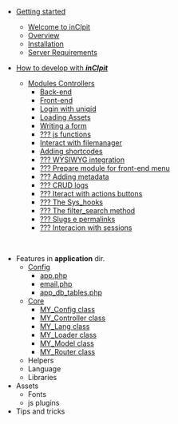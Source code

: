<!-- - Getting started

  - [home](/)
  - [Quick start](quickstart.md)
  - [Writing more pages](more-pages.md)
  - [Custom navbar](custom-navbar.md)
  - [Cover page](cover.md)
    - [test](1/Installation.md)

- Customization

  - [Configuration](configuration.md)
  - [Themes](themes.md)
  - [List of Plugins](plugins.md)
  - [Write a Plugin](write-a-plugin.md)
  - [Markdown configuration](markdown.md)
  - [Language highlighting](language-highlight.md)

- Guide

  - [Deploy](deploy.md)
  - [Helpers](helpers.md)
  - [Vue compatibility](vue.md)
  - [CDN](cdn.md)
  - [Offline Mode (PWA)](pwa.md)
  - [Server-Side Rendering (SSR)](ssr.md)
  - [Embed Files](embed-files.md)

- [Awesome docsify](awesome.md)
- [Changelog](changelog.md)
- [theme doc guide](https://docsify-darklight-theme.boopathikumar.me/#/installation) -->


<!-- # menu -->
- [Getting started](QUICKSTART.md)
  - [Welcome to inCIpit](QUICKSTART.md?id=welcome-to-incipit)
  - [Overview](QUICKSTART.md?id=Overview)
  - [Installation](QUICKSTART.md?id=installation)
  - [Server Requirements](QUICKSTART.md?id=server-requirements)

- [How to develop with *__inCIpit__*](modules/README.md)
  - [Modules Controllers](modules/CONTROLLERS.md)
    - [Back-end](modules/CONTROLLERS?id=back-end-controller)
    - [Front-end](modules/CONTROLLERS?id=front-end-controller)
    - [Login with uniqid](modules/tips/login_with_token.md)
    - [Loading Assets](modules/tips/loading_assets.md)
    - [Writing a form](modules/tips/writing_form.md)
    - [??? js functions](modules/CONTROLLERS?id=front-end-controller)
    - [Interact with filemanager](modules/tips/filemanager.md)
    - [Adding shortcodes](modules/tips/shortcodes.md)
    - [??? WYSIWYG integration](modules/CONTROLLERS?id=front-end-controller)
    - [??? Prepare module for front-end menu](modules/CONTROLLERS?id=front-end-controller)
    - [??? Adding metadata](modules/CONTROLLERS?id=front-end-controller)
    - [??? CRUD logs](modules/CONTROLLERS?id=front-end-controller)
    - [??? Iteract with actions buttons](modules/CONTROLLERS?id=front-end-controller)
    - [??? The Sys_hooks](modules/CONTROLLERS?id=front-end-controller)
    - [??? The filter_search method](modules/CONTROLLERS?id=front-end-controller)
    - [??? Slugs e permalinks](modules/CONTROLLERS?id=front-end-controller)
    - [??? Interacion with sessions](modules/CONTROLLERS?id=front-end-controller)
<br/>

- Features in <strong>application</strong> dir.
  - [Config](config/CONFIG.md)
    - [app.php](config/CONFIG?id=appphp-autoloaded)
    - [email.php](config/CONFIG?id=emailphp)
    - [app_db_tables.php](config/CONFIG?id=app_db_tablesphp)
  - [Core](CORE/)
    - [MY_Config class](CORE/My_config.md)
    - [MY_Controller class](CORE/My_controller.md)
    - [MY_Lang class](CORE/MY_Lang.md)
    - [MY_Loader class](CORE/MY_Loader.md)
    - [MY_Model class](CORE/MY_Model.md)
    - [MY_Router class](CORE/MY_Router.md)
  - Helpers
  - Language
  - Libraries
- Assets
  - Fonts
  - js plugins
- Tips and tricks

<!-- <details>
<summary>Core</summary>

  - [MY_Config class](core/My_config.md?id=null)
  - [MY_controller class](core/My_controller.md)
  - [MY_Lang class](core/MY_Lang.md)
  - [MY_Loader class](core/MY_Loader.md)
  - [MY_Model class](core/MY_Model.md)
  - [MY_Output class](core/MY_Output.md)
  - [MY_Router class](core/MY_Router.md)

</details> -->
<!-- - [How to write a Modules](modules/)
  - [A module structure](modules/?id=module-structure)
  - The general logic
    - Model-View-Controller (new crud)
  - Setting Permissions
  - Adding Assets
  - The search
  - Adding buttons
  - js variables to php
  - System default modules
    - Migration module
- Features
  - Files manager
  - Rest server
  - Languages
  - js plugins
- APP installation
- Permission system
- Login system
- Themes
- [Changelog](changelog.md) -->